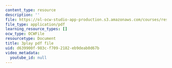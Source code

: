 ```yaml
---
content_type: resource
description: ''
file: https://ol-ocw-studio-app-production.s3.amazonaws.com/courses/res-9-003-brains-minds-and-machines-summer-course-summer-2015/d639900f983cf7092182eb9deab0d67b_IeD8VXfqPyQ.pdf
file_type: application/pdf
learning_resource_types: []
ocw_type: OCWFile
resourcetype: Document
title: 3play pdf file
uid: d639900f-983c-f709-2182-eb9deab0d67b
video_metadata:
  youtube_id: null
---
```

